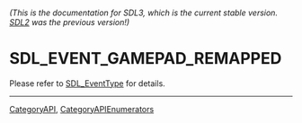 ###### (This is the documentation for SDL3, which is the current stable version. [SDL2](https://wiki.libsdl.org/SDL2/) was the previous version!)
# SDL_EVENT_GAMEPAD_REMAPPED

Please refer to [SDL_EventType](SDL_EventType) for details.

----
[CategoryAPI](CategoryAPI), [CategoryAPIEnumerators](CategoryAPIEnumerators)

